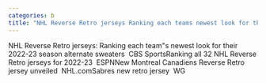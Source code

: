 ```yaml
---
categories: b
title: "NHL Reverse Retro jerseys Ranking each teams newest look for their 202223 season alternate sweaters  CBS Sports"
---
```

NHL Reverse Retro jerseys: Ranking each team"s newest look for their 2022-23 season alternate sweaters&nbsp;&nbsp;CBS SportsRanking all 32 NHL Reverse Retro jerseys for 2022-23&nbsp;&nbsp;ESPNNew Montreal Canadiens Reverse Retro jersey unveiled&nbsp;&nbsp;NHL.comSabres new retro jersey&nbsp;&nbsp;WG